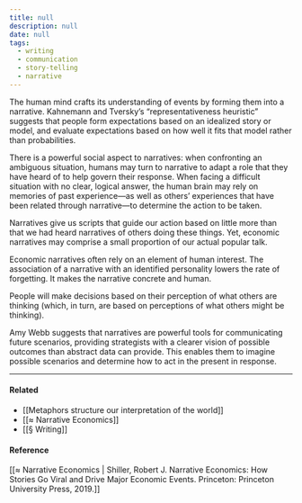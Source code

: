```yaml
---
title: null
description: null
date: null
tags:
  - writing
  - communication
  - story-telling
  - narrative
---
```


The human mind crafts its understanding of events by forming them into a narrative. Kahnemann and Tversky’s “representativeness heuristic” suggests that people form expectations based on an idealized story or model, and evaluate expectations based on how well it fits that model rather than probabilities.

There is a powerful social aspect to narratives: when confronting an ambiguous situation, humans may turn to narrative to adapt a role that they have heard of to help govern their response. When facing a difficult situation with no clear, logical answer, the human brain may rely on memories of past experience—as well as others’ experiences that have been related through narrative—to determine the action to be taken.

Narratives give us scripts that guide our action based on little more than that we had heard narratives of others doing these things. Yet, economic narratives may comprise a small proportion of our actual popular talk.

Economic narratives often rely on an element of human interest. The association of a narrative with an identified personality lowers the rate of forgetting. It makes the narrative concrete and human.

People will make decisions based on their perception of what others are thinking (which, in turn, are based on perceptions of what others might be thinking).

Amy Webb suggests that narratives are powerful tools for communicating future scenarios, providing strategists with a clearer vision of possible outcomes than abstract data can provide. This enables them to imagine possible scenarios and determine how to act in the present in response.

---

#### Related

- [[Metaphors structure our interpretation of the world]]
- [[≈ Narrative Economics]]
- [[§ Writing]]

#### Reference

[[≈ Narrative Economics | Shiller, Robert J. Narrative Economics: How Stories Go Viral and Drive Major Economic Events. Princeton: Princeton University Press, 2019.]]
